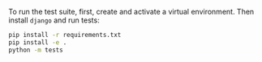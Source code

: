 To run the test suite, first, create and activate a virtual environment. Then install `django` and run tests:

```bash
pip install -r requirements.txt
pip install -e .
python -m tests
```

